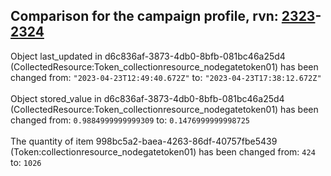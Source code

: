 ## Comparison for the campaign profile, rvn: [2323](https://github.com/PRO100KatYT/FortniteProfileRevisions/tree/main/profiles/campaign/2323%20campaign.json)-[2324](https://github.com/PRO100KatYT/FortniteProfileRevisions/tree/main/profiles/campaign/2324%20campaign.json)

Object last_updated in d6c836af-3873-4db0-8bfb-081bc46a25d4 (CollectedResource:Token_collectionresource_nodegatetoken01) has been changed from: `"2023-04-23T12:49:40.672Z"` to: `"2023-04-23T17:38:12.672Z"`
<br><br>
Object stored_value in d6c836af-3873-4db0-8bfb-081bc46a25d4 (CollectedResource:Token_collectionresource_nodegatetoken01) has been changed from: `0.9884999999999309` to: `0.1476999999998725`
<br><br>
The quantity of item 998bc5a2-baea-4263-86df-40757fbe5439 (Token:collectionresource_nodegatetoken01) has been changed from: `424` to: `1026`
<br><br>
